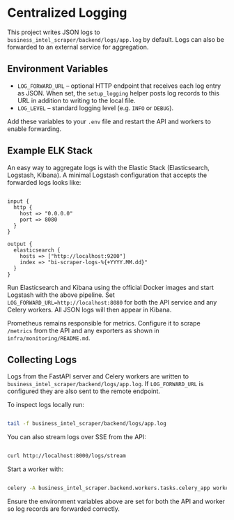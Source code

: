 # Centralized Logging

This project writes JSON logs to `business_intel_scraper/backend/logs/app.log` by default. Logs can also be forwarded to an external service for aggregation.

## Environment Variables

- `LOG_FORWARD_URL` – optional HTTP endpoint that receives each log entry as JSON. When set, the `setup_logging` helper posts log records to this URL in addition to writing to the local file.
- `LOG_LEVEL` – standard logging level (e.g. `INFO` or `DEBUG`).

Add these variables to your `.env` file and restart the API and workers to enable forwarding.

## Example ELK Stack

An easy way to aggregate logs is with the Elastic Stack (Elasticsearch, Logstash, Kibana). A minimal Logstash configuration that accepts the forwarded logs looks like:

```logstash

input {
  http {
    host => "0.0.0.0"
    port => 8080
  }
}

output {
  elasticsearch {
    hosts => ["http://localhost:9200"]
    index => "bi-scraper-logs-%{+YYYY.MM.dd}"
  }
}

```

Run Elasticsearch and Kibana using the official Docker images and start Logstash with the above pipeline. Set `LOG_FORWARD_URL=http://localhost:8080` for both the API service and any Celery workers. All JSON logs will then appear in Kibana.

Prometheus remains responsible for metrics. Configure it to scrape `/metrics` from the API and any exporters as shown in `infra/monitoring/README.md`.

## Collecting Logs

Logs from the FastAPI server and Celery workers are written to `business_intel_scraper/backend/logs/app.log`.
If `LOG_FORWARD_URL` is configured they are also sent to the remote endpoint.

To inspect logs locally run:

```bash

tail -f business_intel_scraper/backend/logs/app.log

```

You can also stream logs over SSE from the API:

```bash

curl http://localhost:8000/logs/stream

```

Start a worker with:

```bash

celery -A business_intel_scraper.backend.workers.tasks.celery_app worker --loglevel=info

```

Ensure the environment variables above are set for both the API and worker so log records are forwarded correctly.
